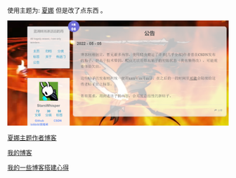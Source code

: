 使用主题为: [夏娜](https://github.com/ShanaMaid/hexo-theme-shana/) 但是改了点东西 。

![预览](__shanaKnight_pocket/view3.png)

[夏娜主题作者博客](https://shanamaid.github.io/) 

[我的博客](https://wldcmzy.github.io/announcement/) 

[我的一些博客搭建心得](https://wldcmzy.github.io/categories/教练我想学挂边躲牛/博客搭建/)
